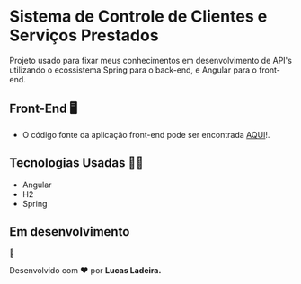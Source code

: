 # Sistema de Controle de Clientes e Serviços Prestados

Projeto usado para fixar meus conhecimentos em desenvolvimento de API's utilizando o ecossistema Spring para o back-end, e Angular para o front-end.

## Front-End 🖥️
* O código fonte da aplicação front-end pode ser encontrada [AQUI](https://github.com/oLadeira/api-vendas-angular)!.

## Tecnologias Usadas 👨‍💻
* Angular
* H2
* Spring

## Em desenvolvimento

🚧

Desenvolvido com ❤️ por <b>Lucas Ladeira.</b>
